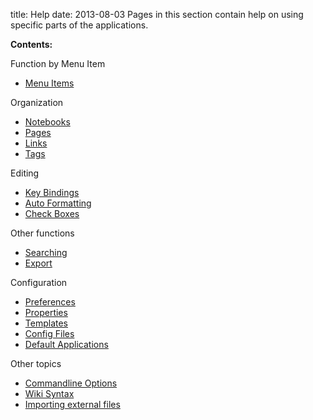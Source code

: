 title: Help
date: 2013-08-03
Pages in this section contain help on using specific parts of the applications.

**Contents:**

Function by Menu Item

* [Menu Items](./Help/Menu_Items.markdown)


Organization

* [Notebooks](./Help/Notebooks.markdown)
* [Pages](./Help/Pages.markdown)
* [Links](./Help/Links.markdown)
* [Tags](./Help/Tags.markdown)


Editing

* [Key Bindings](./Help/Key_Bindings.markdown)
* [Auto Formatting](./Help/Auto_Formatting.markdown)
* [Check Boxes](./Help/Check_Boxes.markdown)


Other functions

* [Searching](./Help/Searching.markdown)
* [Export](./Help/Export.markdown)


Configuration

* [Preferences](./Help/Preferences.markdown)
* [Properties](./Help/Properties.markdown)
* [Templates](./Help/Templates.markdown)
* [Config Files](./Help/Config_Files.markdown)
* [Default Applications](./Help/Default_Applications.markdown)


Other topics

* [Commandline Options](./Help/Commandline_Options.markdown)
* [Wiki Syntax](./Help/Wiki_Syntax.markdown)
* [Importing external files](./Help/Importing_external_files.markdown)


